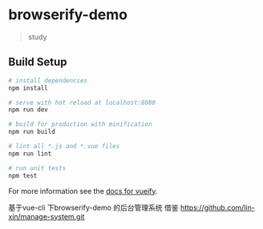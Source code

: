 # browserify-demo

> study

## Build Setup

``` bash
# install dependencies
npm install

# serve with hot reload at localhost:8080
npm run dev

# build for production with minification
npm run build

# lint all *.js and *.vue files
npm run lint

# run unit tests
npm test
```

For more information see the [docs for vueify](https://github.com/vuejs/vueify).

基于vue-cli 下browserify-demo 的后台管理系统  借鉴 https://github.com/lin-xin/manage-system.git

